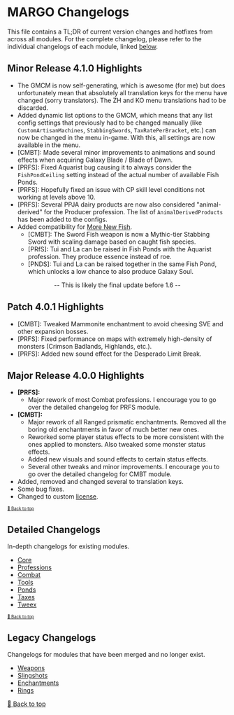 ﻿# MARGO Changelogs

This file contains a TL;DR of current version changes and hotfixes from across all modules. For the complete changelog, please refer to the individual changelogs of each module, linked [below](#detailed-changelogs).

## Minor Release 4.1.0 Highlights

* The GMCM is now self-generating, which is awesome (for me) but does unfortunately mean that absolutely all translation keys for the menu have changed (sorry translators). The ZH and KO menu translations had to be discarded.
* Added dynamic list options to the GMCM, which means that any list config settings that previously had to be changed manually (like `CustomArtisanMachines`, `StabbingSwords`, `TaxRatePerBracket`, etc.) can now be changed in the menu in-game. With this, all settings are now available in the menu.
* [CMBT]: Made several minor improvements to animations and sound effects when acquiring Galaxy Blade / Blade of Dawn.
* [PRFS]: Fixed Aquarist bug causing it to always consider the `FishPondCeiling` setting instead of the actual number of available Fish Ponds.
* [PRFS]: Hopefully fixed an issue with CP skill level conditions not working at levels above 10.
* [PRFS]: Several PPJA dairy products are now also considered "animal-derived" for the Producer profession. The list of `AnimalDerivedProducts` has been added to the configs.
* Added compatibility for [More New Fish](https://www.nexusmods.com/stardewvalley/mods/3578).
    * [CMBT]: The Sword Fish weapon is now a Mythic-tier Stabbing Sword with scaling damage based on caught fish species.
    * [PRfS]: Tui and La can be raised in Fish Ponds with the Aquarist profession. They produce essence instead of roe.
    * [PNDS]: Tui and La can be raised together in the same Fish Pond, which unlocks a low chance to also produce Galaxy Soul.

<div align="center">-- This is likely the final update before 1.6 --</div>

## Patch 4.0.1 Highlights

* [CMBT]: Tweaked Mammonite enchantment to avoid cheesing SVE and other expansion bosses.
* [PRFS]: Fixed performance on maps with extremely high-density of monsters (Crimson Badlands, Highlands, etc.).
* [PRFS]: Added new sound effect for the Desperado Limit Break.

## Major Release 4.0.0 Highlights

* **[PRFS]:**
    * Major rework of most Combat professions. I encourage you to go over the detailed changelog for PRFS module.
* **[CMBT]:**
    * Major rework of all Ranged prismatic enchantments. Removed all the boring old enchantments in favor of much better new ones.
    * Reworked some player status effects to be more consistent with the ones applied to monsters. Also tweaked some monster status effects.
    * Added new visuals and sound effects to certain status effects.
    * Several other tweaks and minor improvements. I encourage you to go over the detailed changelog for CMBT module.
* Added, removed and changed several to translation keys.
* Some bug fixes.
* Changed to custom [license](LICENSE).

<sup><sup>[🔼 Back to top](#margo-changelogs)</sup></sup>

## Detailed Changelogs

In-depth changelogs for existing modules.

* [Core](Modules/Core/CHANGELOG.md)
* [Professions](Modules/Professions/CHANGELOG.md)
* [Combat](Modules/Combat/CHANGELOG.md)
* [Tools](Modules/Tools/CHANGELOG.md)
* [Ponds](Modules/Ponds/CHANGELOG.md)
* [Taxes](Modules/Taxes/CHANGELOG.md)
* [Tweex](Modules/Tweex/CHANGELOG.md)

<sup><sup>[🔼 Back to top](#margo-changelogs)</sup></sup>

## Legacy Changelogs

Changelogs for modules that have been merged and no longer exist.

* [Weapons](Modules/Combat/resources/legacy/CHANGELOG_WPNZ.md)
* [Slingshots](Modules/Combat/resources/legacy/CHANGELOG_SLNGS.md)
* [Enchantments](Modules/Combat/resources/legacy/CHANGELOG_ENCH.md)
* [Rings](Modules/Combat/resources/legacy/CHANGELOG_RNGS.md)

[🔼 Back to top](#margo-changelogs)
